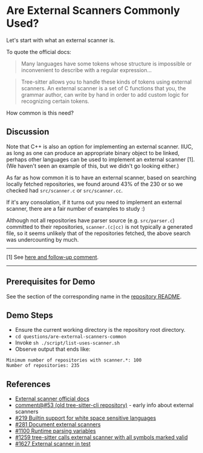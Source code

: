 # Are External Scanners Commonly Used?

Let's start with what an external scanner is.

To quote the official docs:

> Many languages have some tokens whose structure is impossible or
> inconvenient to describe with a regular expression...

> Tree-sitter allows you to handle these kinds of tokens using
> external scanners. An external scanner is a set of C functions that
> you, the grammar author, can write by hand in order to add custom
> logic for recognizing certain tokens.

How common is this need?

## Discussion

Note that C++ is also an option for implementing an external scanner.
IIUC, as long as one can produce an appropriate binary object to be
linked, perhaps other languages can be used to implement an external
scanner [1].  (We haven't seen an example of this, but we didn't go
looking either.)

As far as how common it is to have an external scanner, based on
searching locally fetched repositories, we found around 43% of the 230
or so we checked had `src/scanner.c` or `src/scanner.cc`.

If it's any consolation, if it turns out you need to implement an
external scanner, there are a fair number of examples to study :)

Although not all repositories have parser source (e.g. `src/parser.c`)
committed to their repositories, `scanner.(c|cc)` is not typically a
generated file, so it seems unlikely that of the repositories fetched,
the above search was undercounting by much.

---

[1] See [here and follow-up
comment](https://github.com/tree-sitter/tree-sitter/issues/930#issuecomment-986017729).

---

## Prerequisites for Demo

See the section of the corresponding name in the [repository
README](../../README.md).

## Demo Steps

* Ensure the current working directory is the repository root directory.
* `cd questions/are-external-scanners-common`
* Invoke `sh ./script/list-uses-scanner.sh`
* Observe output that ends like:

```
Minimum number of repositories with scanner.*: 100
Number of repositories: 235
```

## References

* [External scanner official docs](https://tree-sitter.github.io/tree-sitter/creating-parsers#external-scanners)
* [comment@#53 (old tree-sitter-cli repository)](https://github.com/tree-sitter/tree-sitter-cli/issues/53#issuecomment-452462914) - early info about external scanners
* [#219 Builtin support for white space sensitive languages](https://github.com/tree-sitter/tree-sitter/issues/219)
* [#281 Document external scanners](https://github.com/tree-sitter/tree-sitter/issues/281)
* [#1100 Runtime parsing variables](https://github.com/tree-sitter/tree-sitter/discussions/1100)
* [#1259 tree-sitter calls external scanner with all symbols marked valid](https://github.com/tree-sitter/tree-sitter/issues/1259)
* [#1627 External scanner in test](https://github.com/tree-sitter/tree-sitter/issues/1627)
